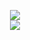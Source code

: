 <p align="center">
  <img src="https://github-readme-stats.vercel.app/api?username=photosensory&show_icons=true&line_height=27&theme=nightowl&hide_border=true">
  <br>
  <img src="https://github-readme-stats.vercel.app/api/top-langs/?username=photosensory&card_width=495&line_height=27&theme=nightowl&hide_border=true&layout=compact">
</p>
